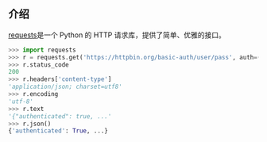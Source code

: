 
## 介绍

[requests](https://pypi.org/project/requests/)是一个 Python 的 HTTP 请求库，提供了简单、优雅的接口。

```python
>>> import requests
>>> r = requests.get('https://httpbin.org/basic-auth/user/pass', auth=('user', 'pass'))
>>> r.status_code
200
>>> r.headers['content-type']
'application/json; charset=utf8'
>>> r.encoding
'utf-8'
>>> r.text
'{"authenticated": true, ...'
>>> r.json()
{'authenticated': True, ...}
```
